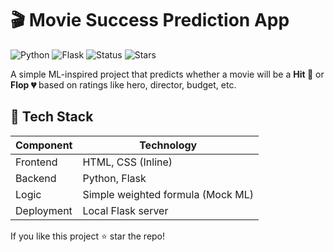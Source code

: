 
# 🎬 Movie Success Prediction App

![Python](https://img.shields.io/badge/Python-3.9+-blue)
![Flask](https://img.shields.io/badge/Flask-Web%20App-green)
![Status](https://img.shields.io/badge/Project-Completed-success)
![Stars](https://img.shields.io/github/stars/Nirvigna21/Movie-Prediction?style=social)

A simple ML-inspired project that predicts whether a movie will be a **Hit 🎉** or **Flop 💔** based on ratings like hero, director, budget, etc.


## 🚀 Tech Stack
| Component | Technology |
|---------|------------|
Frontend | HTML, CSS (Inline)
Backend | Python, Flask
Logic | Simple weighted formula (Mock ML)
Deployment | Local Flask server


If you like this project ⭐ star the repo!
